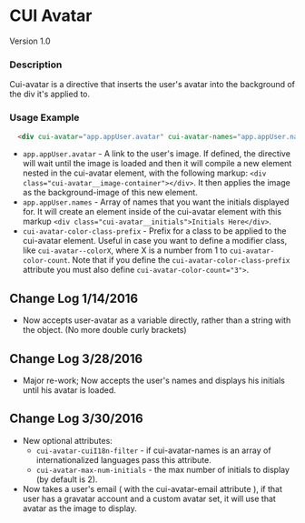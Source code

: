 # CUI Avatar
Version 1.0


### Description
Cui-avatar is a directive that inserts the user's avatar into the background of the div it's applied to.

### Usage Example
```html
  <div cui-avatar="app.appUser.avatar" cui-avatar-names="app.appUser.names" cui-avatar-color-class-prefix="avatar-color" cui-avatar-color-count="3"></div>
```

* `app.appUser.avatar` - A link to the user's image. If defined, the directive will wait until the image is loaded and then it will compile a new element nested in the cui-avatar element, with the following markup: `<div class="cui-avatar__image-container"></div>`. It then applies the image as the background-image of this new element.
* `app.appUser.names` <optional> - Array of names that you want the initials displayed for. It will create an element inside of the cui-avatar element with this markup `<div class="cui-avatar__initials">Initials Here</div>`.
* `cui-avatar-color-class-prefix` <optional> - Prefix for a class to be applied to the cui-avatar element. Useful in case you want to define a modifier class, like `cui-avatar--colorX`, where X is a number from 1 to `cui-avatar-color-count`. Note that if you define the `cui-avatar-color-class-prefix` attribute you must also define `cui-avatar-color-count="3">`.

## Change Log 1/14/2016

* Now accepts user-avatar as a variable directly, rather than a string with the object. (No more double curly brackets)

## Change Log 3/28/2016

* Major re-work; Now accepts the user's names and displays his initials until his avatar is loaded.

## Change Log 3/30/2016

* New optional attributes:
   * `cui-avatar-cuiI18n-filter` - if cui-avatar-names is an array of internationalized languages pass this attribute.
   * `cui-avatar-max-num-initials` - the max number of initials to display (by default is 2).
* Now takes a user's email ( with the cui-avatar-email attribute ), if that user has a gravatar account and a custom avatar set, it will use that avatar as the image to display.